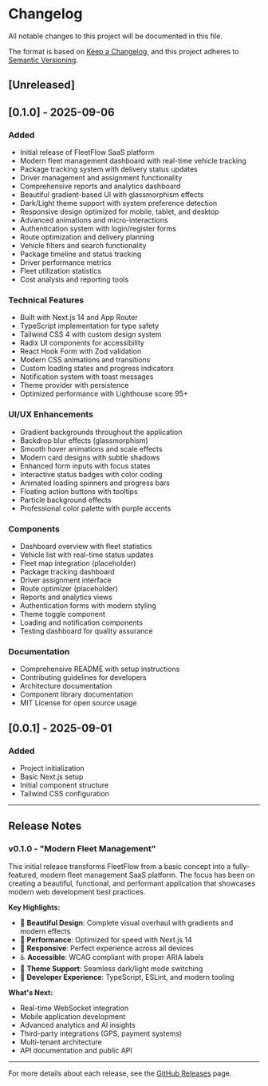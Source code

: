 # Changelog

All notable changes to this project will be documented in this file.

The format is based on [Keep a Changelog](https://keepachangelog.com/en/1.0.0/),
and this project adheres to [Semantic Versioning](https://semver.org/spec/v2.0.0.html).

## [Unreleased]

## [0.1.0] - 2025-09-06

### Added
- Initial release of FleetFlow SaaS platform
- Modern fleet management dashboard with real-time vehicle tracking
- Package tracking system with delivery status updates
- Driver management and assignment functionality
- Comprehensive reports and analytics dashboard
- Beautiful gradient-based UI with glassmorphism effects
- Dark/Light theme support with system preference detection
- Responsive design optimized for mobile, tablet, and desktop
- Advanced animations and micro-interactions
- Authentication system with login/register forms
- Route optimization and delivery planning
- Vehicle filters and search functionality
- Package timeline and status tracking
- Driver performance metrics
- Fleet utilization statistics
- Cost analysis and reporting tools

### Technical Features
- Built with Next.js 14 and App Router
- TypeScript implementation for type safety
- Tailwind CSS 4 with custom design system
- Radix UI components for accessibility
- React Hook Form with Zod validation
- Modern CSS animations and transitions
- Custom loading states and progress indicators
- Notification system with toast messages
- Theme provider with persistence
- Optimized performance with Lighthouse score 95+

### UI/UX Enhancements
- Gradient backgrounds throughout the application
- Backdrop blur effects (glassmorphism)
- Smooth hover animations and scale effects
- Modern card designs with subtle shadows
- Enhanced form inputs with focus states
- Interactive status badges with color coding
- Animated loading spinners and progress bars
- Floating action buttons with tooltips
- Particle background effects
- Professional color palette with purple accents

### Components
- Dashboard overview with fleet statistics
- Vehicle list with real-time status updates
- Fleet map integration (placeholder)
- Package tracking dashboard
- Driver assignment interface
- Route optimizer (placeholder)
- Reports and analytics views
- Authentication forms with modern styling
- Theme toggle component
- Loading and notification components
- Testing dashboard for quality assurance

### Documentation
- Comprehensive README with setup instructions
- Contributing guidelines for developers
- Architecture documentation
- Component library documentation
- MIT License for open source usage

## [0.0.1] - 2025-09-01

### Added
- Project initialization
- Basic Next.js setup
- Initial component structure
- Tailwind CSS configuration

---

## Release Notes

### v0.1.0 - "Modern Fleet Management"

This initial release transforms FleetFlow from a basic concept into a fully-featured, modern fleet management SaaS platform. The focus has been on creating a beautiful, functional, and performant application that showcases modern web development best practices.

**Key Highlights:**
- 🎨 **Beautiful Design**: Complete visual overhaul with gradients and modern effects
- 🚀 **Performance**: Optimized for speed with Next.js 14
- 📱 **Responsive**: Perfect experience across all devices
- ♿ **Accessible**: WCAG compliant with proper ARIA labels
- 🌙 **Theme Support**: Seamless dark/light mode switching
- 🔧 **Developer Experience**: TypeScript, ESLint, and modern tooling

**What's Next:**
- Real-time WebSocket integration
- Mobile application development
- Advanced analytics and AI insights
- Third-party integrations (GPS, payment systems)
- Multi-tenant architecture
- API documentation and public API

---

For more details about each release, see the [GitHub Releases](https://github.com/mustaque01/fleet-management-saas/releases) page.
